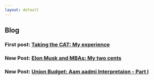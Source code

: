```yaml
---
layout: default
---
```

## Blog

### First post: [Taking the CAT: My experience](../posts/post001)

### New Post: [Elon Musk and MBAs: My two cents](../posts/post002)

### New Post: [Union Budget: Aam aadmi Interpretaion - Part I](../posts/post003)
